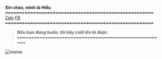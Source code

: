 **Xin chào, mình là Hiếu**
~~=====================================================~~
[Zalo](https://zalo.me/0965279041) [FB](https://fb.com/subway90.vn)
~~=====================================================~~
>***Nếu bạn đang buồn, thì hãy cười lên là được.***
~~=====================================================~~

![meme](https://i.imgur.com/BfKkgr1.gif)
